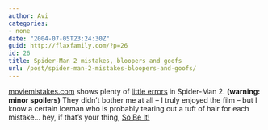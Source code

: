 ```yaml
---
author: Avi
categories:
- none
date: "2004-07-05T23:24:30Z"
guid: http://flaxfamily.com/?p=26
id: 26
title: Spider-Man 2 mistakes, bloopers and goofs
url: /post/spider-man-2-mistakes-bloopers-and-goofs/
---
```

[moviemistakes.com](http://www.moviemistakes.com/film3843) shows plenty of [little errors](http://www.moviemistakes.com/film3843) in Spider-Man 2. **(warning: minor spoilers)** They didn&#8217;t bother me at all &#8211; I truly enjoyed the film &#8211; but I know a certain Iceman who is probably tearing out a tuft of hair for each mistake&#8230; hey, if that&#8217;s your thing, [So Be It!](http://www.imdb.com/title/tt0100436/)